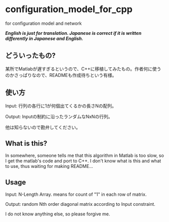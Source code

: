 # configuration_model_for_cpp
for configuration model and network

***English is just for translation. Japanese is correct if it is written differently in Japanese and English.***
## どういったもの?
某所でMatlabが遅すぎるというので、C++に移植してみたもの。作者何に使うのかさっぱりなので、READMEも作成待ちという有様。

## 使い方
Input: 行列の各行に1が何個出てくるかの長さNの配列。

Output: Inputの制約に沿ったランダムなNxNの行列。

他は知らないので勘弁してください。

## What is this?
In somewhere, someone tells me that this algorithm in Matlab is too slow, so I get the matlab's code and port to C++. I don't know what is this and what to use, thus waiting for making README...

## Usage
Input: N-Length Array. means for count of "1" in each row of matrix.

Output: random Nth order diagonal matrix according to Input constraint.

I do not know anything else, so please forgive me.
